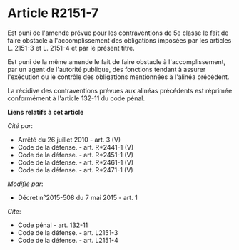 # Article R2151-7

Est puni de l'amende prévue pour les contraventions de 5e classe le fait de faire obstacle à l'accomplissement des
obligations imposées par les articles L. 2151-3 et L. 2151-4 et par le présent titre. 

Est puni de la même amende le fait de faire obstacle à l'accomplissement, par un agent de l'autorité publique, des fonctions
tendant à assurer l'exécution ou le contrôle des obligations mentionnées à l'alinéa précédent. 

La récidive des contraventions prévues aux alinéas précédents est réprimée conformément à l'article 132-11 du code pénal.

**Liens relatifs à cet article**

_Cité par_:

  - Arrêté du 26 juillet 2010 - art. 3 (V)
  - Code de la défense. - art. R*2441-1 (V)
  - Code de la défense. - art. R*2451-1 (V)
  - Code de la défense. - art. R*2461-1 (V)
  - Code de la défense. - art. R*2471-1 (V)

_Modifié par_:

  - Décret n°2015-508 du 7 mai 2015 - art. 1

_Cite_:

  - Code pénal - art. 132-11
  - Code de la défense. - art. L2151-3
  - Code de la défense. - art. L2151-4
